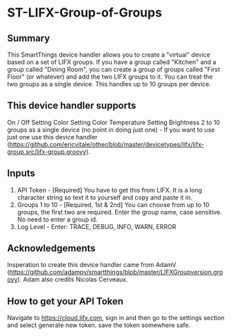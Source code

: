 # ST-LIFX-Group-of-Groups

## Summary
This SmartThings device handler allows you to create a "virtual" device based on a set of LIFX groups. If you have a group called "Kitchen" and a group called "Dining Room", you can create a group of groups called "First Floor" (or whatever) and add the two LIFX groups to it. You can treat the two groups as a single device. This handles up to 10 groups per device.

## This device handler supports
On / Off
Setting Color
Setting Color Temperature
Setting Brightness
2 to 10 groups as a single device (no point in doing just one) - If you want to use just one use this device handler (https://github.com/ericvitale/other/blob/master/devicetypes/lifx/lifx-group.src/lifx-group.groovy).

## Inputs
1. API Token - [Required] You have to get this from LIFX. It is a long character string so text it to yourself and copy and paste it in.
2. Groups 1 to 10 - [Required, 1st & 2nd] You can choose from up to 10 groups, the first two are required. Enter the group name, case sensitive. No need to enter a group id.
3. Log Level - Enter: TRACE, DEBUG, INFO, WARN, ERROR

## Acknowledgements
Insperation to create this device handler came from AdamV (https://github.com/adampv/smartthings/blob/master/LIFXGroupversion.groovy). Adam also credits Nicolas Cerveaux.

## How to get your API Token
Navigate to https://cloud.lifx.com, sign in and then go to the settings section and select generate new token. save the token somewhere safe.
